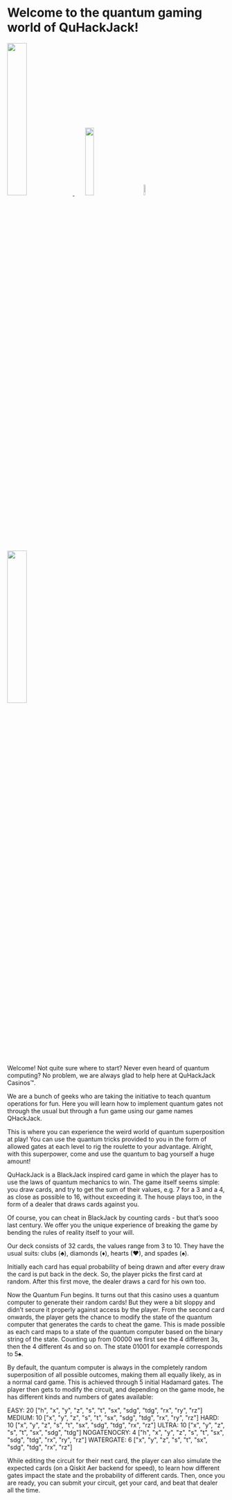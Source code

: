# Welcome to the quantum gaming world of QuHackJack!

<p align="left">
  <a href="https://azure.microsoft.com/en-us/solutions/quantum-computing/" target="_blank"><img src="https://user-images.githubusercontent.com/10100490/151488491-609828a4-cd1f-4076-b5b2-a8d9fc2d0fa4.png" width="30%"/> </a>
  <a href="https://ionq.com/" target="_blank"><img src="https://user-images.githubusercontent.com/10100490/151488159-da95eb05-9277-4abe-b1ba-b49871d563ed.svg" width="20%" style="padding: 1%;padding-left: 5%"/></a>
  <a href="https://iquhack.mit.edu/" target="_blank"><img src="https://user-images.githubusercontent.com/10100490/151647370-d161d5b5-119c-4db9-898e-cfb1745a8310.png" width="8%" style="padding-left: 5%"/> </a>
  <a href="https://azure.microsoft.com/en-us/solutions/quantum-computing/" target="_blank"><img src="https://user-images.githubusercontent.com/46804607/151706126-53e47d5f-0fdf-4244-b070-73ea7fef0886.png" width="30%"/> </a>
</p>

Welcome! Not quite sure where to start? Never even heard of quantum computing? No problem, we are always glad to help here at QuHackJack Casinos™.

We are a bunch of geeks who are taking the initiative to teach quantum operations for fun. Here you will learn how to implement quantum gates not through the usual but through a fun game using our game names QHackJack.

This is where you can experience the weird world of quantum superposition at play! You can use the quantum tricks provided to you in the form of allowed gates at each level to rig the roulette to your advantage. Alright, with this superpower, come and use the quantum to bag yourself a huge amount! 

QuHackJack is a BlackJack inspired card game in which the player has to use the laws of quantum mechanics to win. The game itself seems simple: you draw cards, and try to get the sum of their values, e.g. 7 for a 3 and a 4, as close as possible to 16, without exceeding it. The house plays too, in the form of a dealer that draws cards against you.

Of course, you can cheat in BlackJack by counting cards - but that’s sooo last century. We offer you the unique experience of breaking the game by bending the rules of reality itself to your will.

Our deck consists of 32 cards, the values range from 3 to 10. They have the usual suits: clubs (♣), diamonds (♦), hearts (♥), and spades (♠). 

Initially each card has equal probability of being drawn and after every draw the card is put back in the deck. So, the player picks the first card at random. After this first move, the dealer draws a card for his own too.

Now the Quantum Fun begins. It turns out that this casino uses a quantum computer to generate their random cards! But they were a bit sloppy and didn’t secure it properly against access by the player. From the second card onwards, the player gets the chance to modify the state of the quantum computer that generates the cards to cheat the game. This is made possible as each card maps to a state of the quantum computer based on the binary string of the state. Counting up from 00000 we first see the 4 different 3s, then the 4 different 4s and so on. The state 01001 for example corresponds to 5♠.

By default, the quantum computer is always in the completely random superposition of all possible outcomes, making them all equally likely, as in a normal card game. This is achieved through 5 initial Hadamard gates. The player then gets to modify the circuit, and depending on the game mode, he has different kinds and numbers of gates available:

EASY: 			20	["h", "x", "y", "z", "s", "t", "sx", "sdg", "tdg", "rx", "ry", "rz"]
MEDIUM:		10	["x", "y", "z", "s", "t", "sx", "sdg", "tdg", "rx", "ry", "rz"]
HARD: 		10	["x", "y", "z", "s", "t", "sx", "sdg", "tdg", "rx", "rz"]
ULTRA:		10	["x", "y", "z", "s", "t", "sx", "sdg", "tdg"]
NOGATENOCRY: 	4	["h", "x", "y", "z", "s", "t", "sx", "sdg", "tdg", "rx", "ry", "rz"]
WATERGATE: 	6	["x", "y", "z", "s", "t", "sx", "sdg", "tdg", "rx", "rz"]

While editing the circuit for their next card, the player can also simulate the expected cards (on a Qiskit Aer backend for speed), to learn how different gates impact the state and the probability of different cards. Then, once you are ready, you can submit your circuit, get your card, and beat that dealer all the time.


